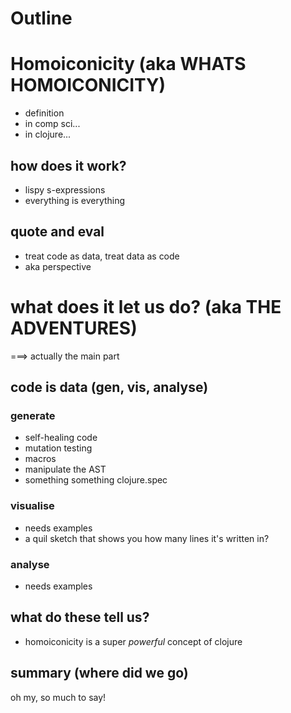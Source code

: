 # Outline

# Homoiconicity (aka WHATS HOMOICONICITY)

* definition
* in comp sci...
* in clojure...

## how does it work?

* lispy s-expressions
* everything is everything

## quote and eval

* treat code as data, treat data as code
* aka perspective

# what does it let us do? (aka THE ADVENTURES)

===> actually the main part


## code is data (gen, vis, analyse)

### generate

* self-healing code
* mutation testing
* macros
* manipulate the AST
* something something clojure.spec

### visualise

* needs examples
* a quil sketch that shows you how many lines it's written in?

### analyse

* needs examples

## what do these tell us?
* homoiconicity is a super _powerful_ concept of clojure


## summary (where did we go)

oh my, so much to say!
